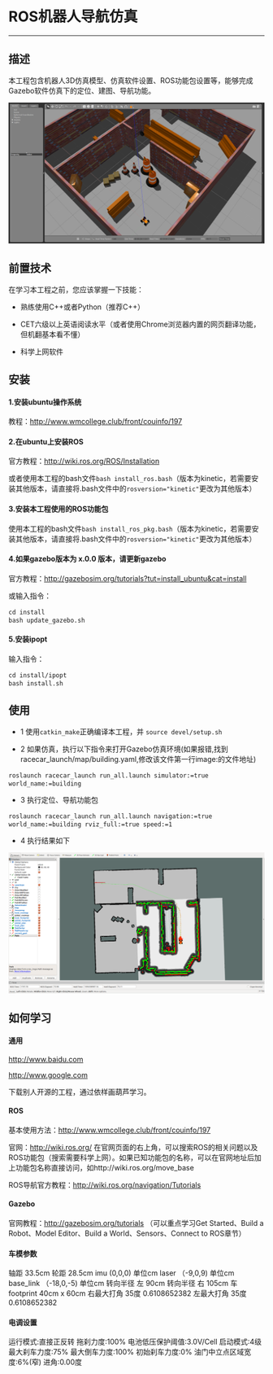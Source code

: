 # ROS机器人导航仿真

---

## 描述

本工程包含机器人3D仿真模型、仿真软件设置、ROS功能包设置等，能够完成Gazebo软件仿真下的定位、建图、导航功能。

![](doc/gazebo.png)

## 前置技术

在学习本工程之前，您应该掌握一下技能：

- 熟练使用C++或者Python（推荐C++）

- CET六级以上英语阅读水平（或者使用Chrome浏览器内置的网页翻译功能，但机翻基本看不懂）

- 科学上网软件

## 安装

#### 1.安装ubuntu操作系统

教程：http://www.wmcollege.club/front/couinfo/197

#### 2.在ubuntu上安装ROS

官方教程：http://wiki.ros.org/ROS/Installation

或者使用本工程的bash文件`bash install_ros.bash`（版本为kinetic，若需要安装其他版本，请直接将.bash文件中的`rosversion="kinetic"`更改为其他版本）

#### 3.安装本工程使用的ROS功能包

使用本工程的bash文件`bash install_ros_pkg.bash`（版本为kinetic，若需要安装其他版本，请直接将.bash文件中的`rosversion="kinetic"`更改为其他版本）

#### 4.如果gazebo版本为 x.0.0 版本，请更新gazebo

官方教程：http://gazebosim.org/tutorials?tut=install_ubuntu&cat=install

或输入指令：
```
cd install
bash update_gazebo.sh
```

#### 5.安装ipopt
输入指令：
```
cd install/ipopt
bash install.sh
```

## 使用

- 1 使用`catkin_make`正确编译本工程，并 `source devel/setup.sh`

- 2 如果仿真，执行以下指令来打开Gazebo仿真环境(如果报错,找到racecar_launch/map/building.yaml,修改该文件第一行image:的文件地址)
```
roslaunch racecar_launch run_all.launch simulator:=true world_name:=building
```
- 3 执行定位、导航功能包
```
roslaunch racecar_launch run_all.launch navigation:=true world_name:=building rviz_full:=true speed:=1
```
- 4 执行结果如下

![](doc/rviz.png)

## 如何学习

#### 通用

http://www.baidu.com

http://www.google.com

下载别人开源的工程，通过依样画葫芦学习。

#### ROS

基本使用方法：http://www.wmcollege.club/front/couinfo/197

官网：http://wiki.ros.org/  在官网页面的右上角，可以搜索ROS的相关问题以及ROS功能包（搜索需要科学上网）。如果已知功能包的名称，可以在官网地址后加上功能包名称直接访问，如http://wiki.ros.org/move_base

ROS导航官方教程：http://wiki.ros.org/navigation/Tutorials

#### Gazebo

官网教程：http://gazebosim.org/tutorials （可以重点学习Get Started、Build a Robot、Model Editor、Build a World、Sensors、Connect to ROS章节）


#### 车模参数
轴距 33.5cm
轮距 28.5cm
imu (0,0,0) 单位cm
laser （-9,0,9) 单位cm
base_link （-18,0,-5) 单位cm
转向半径 左 90cm
转向半径 右 105cm
车footprint 40cm x 60cm
右最大打角 35度 0.6108652382
左最大打角 35度 0.6108652382

#### 电调设置
运行模式:直接正反转
拖刹力度:100%
电池低压保护阈值:3.0V/Cell
启动模式:4级
最大刹车力度:75%
最大倒车力度:100%
初始刹车力度:0%
油门中立点区域宽度:6%(窄)
进角:0.00度